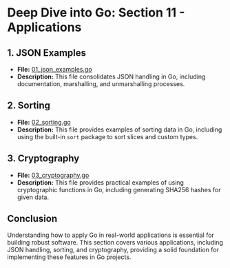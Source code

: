 # **Deep Dive into Go: Section 11 - Applications**

## **1. JSON Examples**
- **File:** [01_json_examples.go](applications/01_json_examples.go)  
- **Description:** This file consolidates JSON handling in Go, including documentation, marshalling, and unmarshalling processes.

## **2. Sorting**
- **File:** [02_sorting.go](applications/02_sorting.go)  
- **Description:** This file provides examples of sorting data in Go, including using the built-in `sort` package to sort slices and custom types.

## **3. Cryptography**
- **File:** [03_cryptography.go](applications/03_cryptography.go)  
- **Description:** This file provides practical examples of using cryptographic functions in Go, including generating SHA256 hashes for given data.

## **Conclusion**
Understanding how to apply Go in real-world applications is essential for building robust software. This section covers various applications, including JSON handling, sorting, and cryptography, providing a solid foundation for implementing these features in Go projects.
